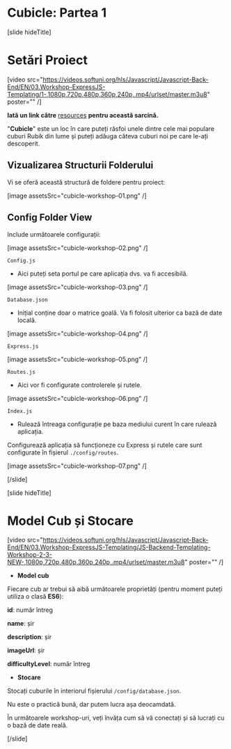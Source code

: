 # Cubicle: Partea 1

[slide hideTitle]
# Setări Proiect

[video src="https://videos.softuni.org/hls/Javascript/Javascript-Back-End/EN/03.Workshop-ExpressJS-Templating/1-,1080p,720p,480p,360p,240p,.mp4/urlset/master.m3u8" poster="" /]

**Iată un link către** [resources](https://videos.softuni.org/resources/javascript/javascript-backend/03-Cubicle-Workshop-Part-1-Resources.zip) **pentru această sarcină.**

"**Cubicle**" este un loc în care puteți răsfoi unele dintre cele mai populare cuburi Rubik din lume și puteți adăuga câteva cuburi noi pe care le-ați descoperit.

## Vizualizarea Structurii Folderului

Vi se oferă această structură de foldere pentru proiect:

[image assetsSrc="cubicle-workshop-01.png" /]

## Config Folder View

Include următoarele configurații:

[image assetsSrc="cubicle-workshop-02.png" /]

`Config.js`
- Aici puteți seta portul pe care aplicația dvs. va fi accesibilă.
 
[image assetsSrc="cubicle-workshop-03.png" /]

`Database.json`
- Inițial conține doar o matrice goală. Va fi folosit ulterior ca bază de date locală.

[image assetsSrc="cubicle-workshop-04.png" /]

`Express.js`

[image assetsSrc="cubicle-workshop-05.png" /]

`Routes.js`
- Aici vor fi configurate controlerele și rutele.

[image assetsSrc="cubicle-workshop-06.png" /]

`Index.js`
- Rulează întreaga configurație pe baza mediului curent în care rulează aplicația.

Configurează aplicația să funcționeze cu Express și rutele care sunt configurate în fișierul `./config/routes`.

[image assetsSrc="cubicle-workshop-07.png" /]

[/slide]

[slide hideTitle]
# Model Cub și Stocare

[video src="https://videos.softuni.org/hls/Javascript/Javascript-Back-End/EN/03.Workshop-ExpressJS-Templating/JS-Backend-Templating-Workshop-2-3-NEW-,1080p,720p,480p,360p,240p,.mp4/urlset/master.m3u8" poster="" /]

- **Model cub**

Fiecare cub ar trebui să aibă următoarele proprietăți (pentru moment puteți utiliza o clasă **ES6**):

**id**: număr întreg

**name**: șir

**description**: șir

**imageUrl**: șir

**difficultyLevel**: număr întreg

- **Stocare** 

Stocați cuburile în interiorul fișierului `/config/database.json`.

Nu este o practică bună, dar putem lucra așa deocamdată.

În următoarele workshop-uri, veți învăța cum să vă conectați și să lucrați cu o bază de date reală.

[/slide]
